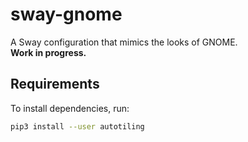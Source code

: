 # sway-gnome

A Sway configuration that mimics the looks of GNOME.  
**Work in progress.**

## Requirements

To install dependencies, run:

```bash
pip3 install --user autotiling

